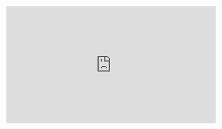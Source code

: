 ## 

<iframe width="560" height="315" src="https://www.youtube.com/embed/XerpHVgaGso" frameborder="0" allow="autoplay; encrypted-media" allowfullscreen></iframe>
